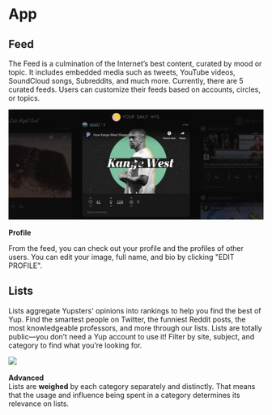 # App

## Feed

The Feed is a culmination of the Internet’s best content, curated by mood or topic. It includes embedded media such as tweets, YouTube videos, SoundCloud songs, Subreddits, and much more. Currently, there are 5 curated feeds. Users can customize their feeds based on accounts, circles, or topics.

![](../.gitbook/assets/feed.png)

**Profile**

From the feed, you can check out your profile and the profiles of other users. You can edit your image, full name, and bio by clicking "EDIT PROFILE".

## Lists

Lists aggregate Yupsters' opinions into rankings to help you find the best of Yup. Find the smartest people on Twitter, the funniest Reddit posts, the most knowledgeable professors, and more through our lists. Lists are totally public––you don’t need a Yup account to use it! Filter by site, subject, and category to find what you’re looking for.

![](<../.gitbook/assets/yuplists (1) (1) (1).gif>)

**Advanced**\
Lists are **weighed** by each category separately and distinctly. That means that the usage and influence being spent in a category determines its relevance on lists.
